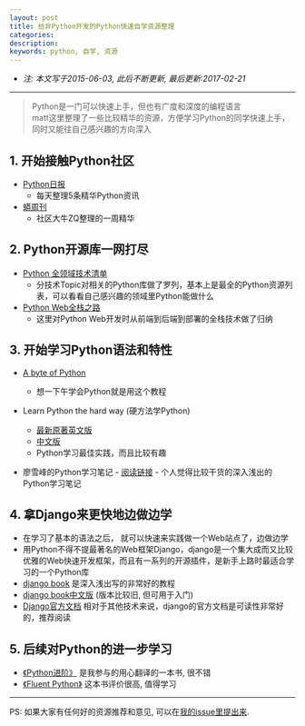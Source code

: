 ```yaml
---
layout: post
title: 给非Python开发的Python快速自学资源整理
categories: 
description: 
keywords: python, 自学, 资源
---
```


- *注: 本文写于2015-06-03, 此后不断更新, 最后更新:2017-02-21*

---


> Python是一门可以快速上手，但也有广度和深度的编程语言  
> matt这里整理了一些比较精华的资源，方便学习Python的同学快速上手，同时又能往自己感兴趣的方向深入

## 1. 开始接触Python社区

- [Python日报](http://py.memect.com)
	- 每天整理5条精华Python资讯
- [蟒周刊](http://weekly.pychina.org/)
	- 社区大牛ZQ整理的一周精华

## 2.  Python开源库一网打尽
- [Python 全领域技术清单](https://github.com/vinta/awesome-python)
	- 分技术Topic对相关的Python库做了罗列，基本上是最全的Python资源列表，可以看看自己感兴趣的领域里Python能做什么
- [Python Web全栈之路](http://www.fullstackpython.com/table-of-contents.html)
	- 这里对Python Web开发时从前端到后端到部署的全栈技术做了归纳

## 3. 开始学习Python语法和特性
- [A byte of Python](http://woodpecker.org.cn/abyteofpython_cn/chinese/) 
	- 想一下午学会Python就是用这个教程
- Learn Python the hard way (硬方法学Python)
	- [最新原著英文版](http://learnpythonthehardway.org/book/)
	- [中文版](http://www.2cto.com/shouce/Pythonbbf/)
	- Python学习最佳实践，而且比较有趣

- 廖雪峰的Python学习笔记
		- [阅读链接](http://www.liaoxuefeng.com/wiki/001374738125095c955c1e6d8bb493182103fac9270762a000)
			- 个人觉得比较干货的深入浅出的Python学习笔记

## 4. 拿Django来更快地边做边学
- 在学习了基本的语法之后， 就可以快速来实践做一个Web站点了，边做边学
- 用Python不得不提最著名的Web框架Django，django是一个集大成而又比较优雅的Web快速开发框架，而且有一系列的开源插件，是新手上路时最适合学习的一个Python库
- [django book](http://djangobook.com/) 是深入浅出写的非常好的教程 
- [django book中文版](http://djangobook.py3k.cn/2.0/) (版本比较旧, 但可用于入门)
- [Django官方文档](https://docs.djangoproject.com/)  相对于其他技术来说，django的官方文档是可读性非常好的，推荐阅读

## 5. 后续对Python的进一步学习
- [《Python进阶》](http://interpy.eastlakeside.com/) 是我参与的用心翻译的一本书, 很不错
- [《Fluent Python》](https://github.com/fluentpython/example-code) 这本书评价很高, 值得学习

---

PS: 如果大家有任何好的资源推荐和意见, 可以在[我的issue里提出来](https://github.com/suqi/suqi.github.io/issues/new).


